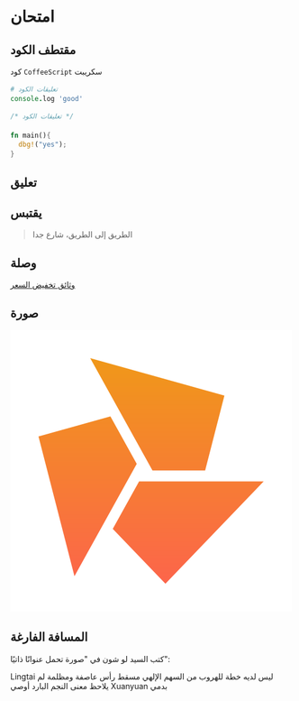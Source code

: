 [تخفيض التعليقات العالمية]:#

# امتحان

## مقتطف الكود

كود `CoffeeScript` سكريبت

```coffee
# تعليقات الكود
console.log 'good'


```

```rust
/* تعليقات الكود */

fn main(){
  dbg!("yes");
}
```

## تعليق

<!-- HTML 注释 --> 

<!-- 多行注释 --> 

## يقتبس

> الطريق إلى الطريق، شارع جدا

## وصلة

[وثائق تخفيض السعر](https://github.com/xxai-art/xxai-art-md)

## صورة

![xxAI.Art هوية العلامة التجارية](https://raw.githubusercontent.com/xxai-art/web/main/file/svg/logo.svg)

## المسافة الفارغة

كتب السيد لو شون في "صورة تحمل عنوانًا ذاتيًا":

  Lingtai ليس لديه خطة للهروب من السهم الإلهي
  مسقط رأس عاصفة ومظلمة
  لم يلاحظ معنى النجم البارد
  أوصي Xuanyuan بدمي

